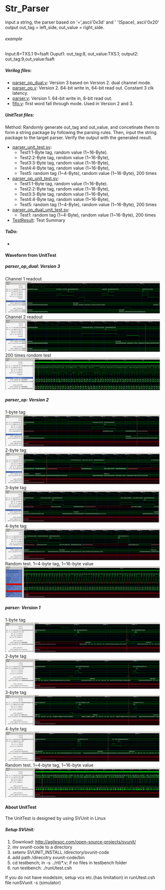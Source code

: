 # Str_Parser
Input a string, the parser based on '=',ascii'0x3d' and ' '(Space), ascii'0x20' output out_tag = left_side, out_value = right_side.
###### example
Input:8=TXS.1 9=fsaft Ouput1: out_tag:8, out_value:TXS.1; output2: out_tag:9,out_value:fsaft
##### Verilog files:
- [parser_op_dual.v](rtl/parser_op_dual.v): Version 3 based on Version 2. dual channel mode.
- [parser_op.v](rtl/parser_op.v): Version 2. 64-bit write in, 64-bit read out. Constant 3 clk latency.
- [parser.v](rtl/parser.v): Version 1. 64-bit write in, 8-bit read out.
- [fifo.v](rtl/fifo.v): first word fall through mode. Used in Version 2 and 3.
##### UnitTest files:
Method: Randomly generate out_tag and out_value, and concetinate them to form a string package by following the parsing rules. Then, input the string package to the target parser. Verify the output with the generated result.
- [parser_unit_test.sv](testbench/parser_unit_test.sv): 
  - Test1:1-Byte tag, random value (1~16-Byte). 
  - Test2:2-Byte tag, random value (1~16-Byte), 
  - Test3:3-Byte tag, random value (1~16-Byte),
  - Test4:4-Byte tag, random value (1~16-Byte), 
  - Test5: random tag (1~4-Byte), random value (1~16-Byte), 200 times
- [parser_op_unit_test.sv](testbench/parser_op_unit_test.sv): 
  - Test1:1-Byte tag, random value (1~16-Byte). 
  - Test2:2-Byte tag, random value (1~16-Byte), 
  - Test3:3-Byte tag, random value (1~16-Byte),
  - Test4:4-Byte tag, random value (1~16-Byte), 
  - Test5: random tag (1~4-Byte), random value (1~16-Byte), 200 times
- [parser_op_dual_unit_test.sv](testbench/parser_op_dual_unit_test.sv): 
  - Test1: random tag (1~4-Byte), random value (1~16-Byte), 200 times
- [TestResult](testbench/TestResult): Test Summary
##### ToDo:
- 

#### Waveform from UnitTest
##### parser_op_dual: Version 3
Channel 1 readout
![alt text](https://github.com/xxxbano/Str_Parser/blob/master/doc/fig1.png "Logo Title Text 1")
Channel 2 readout
![alt text](https://github.com/xxxbano/Str_Parser/blob/master/doc/fig2.png "Logo Title Text 1")
200 times rondom test
![alt text](https://github.com/xxxbano/Str_Parser/blob/master/doc/fig3.png "Logo Title Text 1")

##### parser_op: Version 2
1-byte tag
![alt text](https://github.com/xxxbano/Str_Parser/blob/master/doc/fig4.png "Logo Title Text 1")
2-byte tag
![alt text](https://github.com/xxxbano/Str_Parser/blob/master/doc/fig5.png "Logo Title Text 1")
3-byte tag
![alt text](https://github.com/xxxbano/Str_Parser/blob/master/doc/fig6.png "Logo Title Text 1")
4-byte tag
![alt text](https://github.com/xxxbano/Str_Parser/blob/master/doc/fig7.png "Logo Title Text 1")
Random test. 1~4-byte tag, 1~16-byte value
![alt text](https://github.com/xxxbano/Str_Parser/blob/master/doc/fig8.png "Logo Title Text 1")

##### parser: Version 1
1-byte tag
![alt text](https://github.com/xxxbano/Str_Parser/blob/master/doc/fig9.png "Logo Title Text 1")
2-byte tag
![alt text](https://github.com/xxxbano/Str_Parser/blob/master/doc/fig10.png "Logo Title Text 1")
3-byte tag
![alt text](https://github.com/xxxbano/Str_Parser/blob/master/doc/fig11.png "Logo Title Text 1")
4-byte tag
![alt text](https://github.com/xxxbano/Str_Parser/blob/master/doc/fig12.png "Logo Title Text 1")
Random test. 1~4-byte tag, 1~16-byte value
![alt text](https://github.com/xxxbano/Str_Parser/blob/master/doc/fig13.png "Logo Title Text 1")

#### About UnitTest
The UnitTest is designed by using SVUnit in Linux

##### Setup SVUnit:
1. Download: http://agilesoc.com/open-source-projects/svunit/
2. mv svunit-code to a directory
3. setenv SVUNIT_INSTALL /directory/svunit-code 
4. add path /direcotry svunit-code/bin 
5. cd testbench; ln -s ../rtl/*.v; if no files in testbench folder 
6. run testbench: ./runUtest.csh 

If you do not have modelsim, setup vcs etc.(has limitation) in runUtest.csh file
runSVunit -s (simulator)

